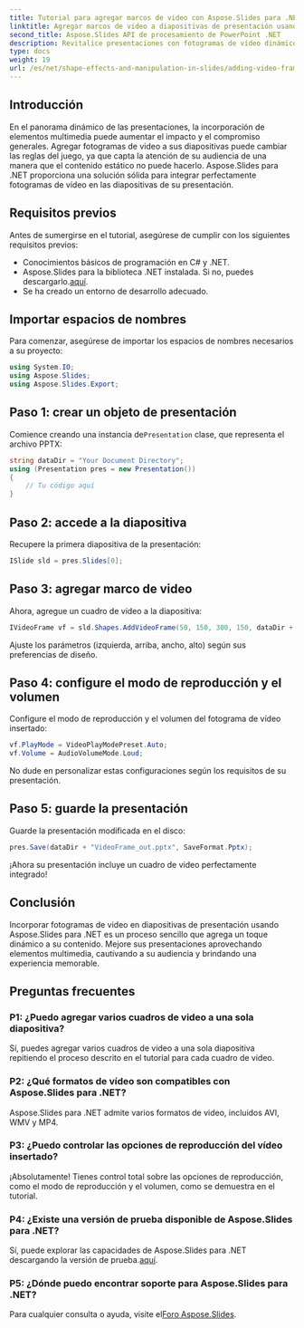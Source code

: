 ```yaml
---
title: Tutorial para agregar marcos de video con Aspose.Slides para .NET
linktitle: Agregar marcos de video a diapositivas de presentación usando Aspose.Slides
second_title: Aspose.Slides API de procesamiento de PowerPoint .NET
description: Revitalice presentaciones con fotogramas de vídeo dinámicos utilizando Aspose.Slides para .NET. Siga nuestra guía para una integración perfecta y crear contenido atractivo.
type: docs
weight: 19
url: /es/net/shape-effects-and-manipulation-in-slides/adding-video-frames/
---
```

## Introducción
En el panorama dinámico de las presentaciones, la incorporación de elementos multimedia puede aumentar el impacto y el compromiso generales. Agregar fotogramas de video a sus diapositivas puede cambiar las reglas del juego, ya que capta la atención de su audiencia de una manera que el contenido estático no puede hacerlo. Aspose.Slides para .NET proporciona una solución sólida para integrar perfectamente fotogramas de vídeo en las diapositivas de su presentación.
## Requisitos previos
Antes de sumergirse en el tutorial, asegúrese de cumplir con los siguientes requisitos previos:
- Conocimientos básicos de programación en C# y .NET.
-  Aspose.Slides para la biblioteca .NET instalada. Si no, puedes descargarlo.[aquí](https://releases.aspose.com/slides/net/).
- Se ha creado un entorno de desarrollo adecuado.
## Importar espacios de nombres
Para comenzar, asegúrese de importar los espacios de nombres necesarios a su proyecto:
```csharp
using System.IO;
using Aspose.Slides;
using Aspose.Slides.Export;
```
## Paso 1: crear un objeto de presentación
 Comience creando una instancia de`Presentation` clase, que representa el archivo PPTX:
```csharp
string dataDir = "Your Document Directory";
using (Presentation pres = new Presentation())
{
    // Tu código aquí
}
```
## Paso 2: accede a la diapositiva
Recupere la primera diapositiva de la presentación:
```csharp
ISlide sld = pres.Slides[0];
```
## Paso 3: agregar marco de video
Ahora, agregue un cuadro de video a la diapositiva:
```csharp
IVideoFrame vf = sld.Shapes.AddVideoFrame(50, 150, 300, 150, dataDir + "video1.avi");
```
Ajuste los parámetros (izquierda, arriba, ancho, alto) según sus preferencias de diseño.
## Paso 4: configure el modo de reproducción y el volumen
Configure el modo de reproducción y el volumen del fotograma de vídeo insertado:
```csharp
vf.PlayMode = VideoPlayModePreset.Auto;
vf.Volume = AudioVolumeMode.Loud;
```
No dude en personalizar estas configuraciones según los requisitos de su presentación.
## Paso 5: guarde la presentación
Guarde la presentación modificada en el disco:
```csharp
pres.Save(dataDir + "VideoFrame_out.pptx", SaveFormat.Pptx);
```
¡Ahora su presentación incluye un cuadro de video perfectamente integrado!
## Conclusión
Incorporar fotogramas de video en diapositivas de presentación usando Aspose.Slides para .NET es un proceso sencillo que agrega un toque dinámico a su contenido. Mejore sus presentaciones aprovechando elementos multimedia, cautivando a su audiencia y brindando una experiencia memorable.
## Preguntas frecuentes
### P1: ¿Puedo agregar varios cuadros de video a una sola diapositiva?
Sí, puedes agregar varios cuadros de video a una sola diapositiva repitiendo el proceso descrito en el tutorial para cada cuadro de video.
### P2: ¿Qué formatos de vídeo son compatibles con Aspose.Slides para .NET?
Aspose.Slides para .NET admite varios formatos de video, incluidos AVI, WMV y MP4.
### P3: ¿Puedo controlar las opciones de reproducción del vídeo insertado?
¡Absolutamente! Tienes control total sobre las opciones de reproducción, como el modo de reproducción y el volumen, como se demuestra en el tutorial.
### P4: ¿Existe una versión de prueba disponible de Aspose.Slides para .NET?
 Sí, puede explorar las capacidades de Aspose.Slides para .NET descargando la versión de prueba.[aquí](https://releases.aspose.com/).
### P5: ¿Dónde puedo encontrar soporte para Aspose.Slides para .NET?
 Para cualquier consulta o ayuda, visite el[Foro Aspose.Slides](https://forum.aspose.com/c/slides/11).